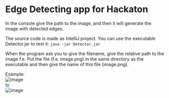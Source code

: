 # Edge Detecting app for Hackaton

In the console give the path to the image, and then it will generate the image with detected edges.

The source code is made as IntelliJ project. You can use the executable Detector.jar to test it:
``` java -jar Detector.jar ```

When the program ask you to give the filename, give the relative path to the image f.e. Put the file (f.e. image.png) in the same directory as the executable and then give the name of this file (image.png).

Example: <br>
![image](https://user-images.githubusercontent.com/19227717/147586449-f37efe4d-83b9-43d9-882e-d8a22506e277.png) <br>
to <br>
![image](https://user-images.githubusercontent.com/19227717/147586501-edb901fd-434d-4ff8-8e70-f0a69f1394e7.png)


